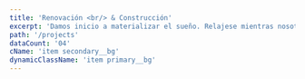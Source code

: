 ```yaml
---
title: 'Renovación <br/> & Construcción'
excerpt: 'Damos inicio a materializar el sueño. Relajese mientras nosotros nos encargamos.'
path: '/projects'
dataCount: '04'
cName: 'item secondary__bg'
dynamicClassName: 'item primary__bg'
---
```

